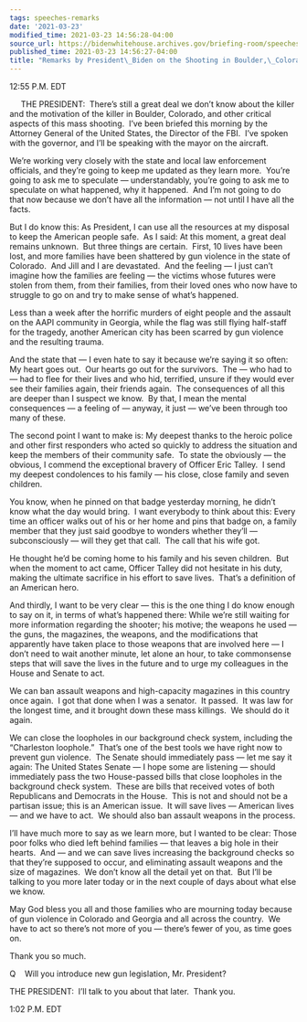 ```yaml
---
tags: speeches-remarks
date: '2021-03-23'
modified_time: 2021-03-23 14:56:28-04:00
source_url: https://bidenwhitehouse.archives.gov/briefing-room/speeches-remarks/2021/03/23/remarks-by-president-biden-on-the-shooting-in-boulder-colorado/
published_time: 2021-03-23 14:56:27-04:00
title: "Remarks by President\_Biden on the Shooting in Boulder,\_Colorado"
---
```

 
12:55 P.M. EDT  
  
     THE PRESIDENT:  There’s still a great deal we don’t know about the
killer and the motivation of the killer in Boulder, Colorado, and other
critical aspects of this mass shooting.  I’ve been briefed this morning
by the Attorney General of the United States, the Director of the FBI. 
I’ve spoken with the governor, and I’ll be speaking with the mayor on
the aircraft.  
  
We’re working very closely with the state and local law enforcement
officials, and they’re going to keep me updated as they learn more. 
You’re going to ask me to speculate — understandably, you’re going to
ask me to speculate on what happened, why it happened.  And I’m not
going to do that now because we don’t have all the information — not
until I have all the facts.  
  
But I do know this: As President, I can use all the resources at my
disposal to keep the American people safe.  As I said: At this moment, a
great deal remains unknown.  But three things are certain.  First, 10
lives have been lost, and more families have been shattered by gun
violence in the state of Colorado.  And Jill and I are devastated.  And
the feeling — I just can’t imagine how the families are feeling — the
victims whose futures were stolen from them, from their families, from
their loved ones who now have to struggle to go on and try to make sense
of what’s happened.  
  
Less than a week after the horrific murders of eight people and the
assault on the AAPI community in Georgia, while the flag was still
flying half-staff for the tragedy, another American city has been
scarred by gun violence and the resulting trauma.  
  
And the state that — I even hate to say it because we’re saying it so
often: My heart goes out.  Our hearts go out for the survivors.  The —
who had to — had to flee for their lives and who hid, terrified, unsure
if they would ever see their families again, their friends again.  The
consequences of all this are deeper than I suspect we know.  By that, I
mean the mental consequences — a feeling of — anyway, it just — we’ve
been through too many of these.  
  
The second point I want to make is: My deepest thanks to the heroic
police and other first responders who acted so quickly to address the
situation and keep the members of their community safe.  To state the
obviously — the obvious, I commend the exceptional bravery of Officer
Eric Talley.  I send my deepest condolences to his family — his close,
close family and seven children.  
  
You know, when he pinned on that badge yesterday morning, he didn’t know
what the day would bring.  I want everybody to think about this: Every
time an officer walks out of his or her home and pins that badge on, a
family member that they just said goodbye to wonders whether they’ll —
subconsciously — will they get that call.  The call that his wife
got.   
  
He thought he’d be coming home to his family and his seven children. 
But when the moment to act came, Officer Talley did not hesitate in his
duty, making the ultimate sacrifice in his effort to save lives.  That’s
a definition of an American hero.  
  
And thirdly, I want to be very clear — this is the one thing I do know
enough to say on it, in terms of what’s happened there: While we’re
still waiting for more information regarding the shooter; his motive;
the weapons he used — the guns, the magazines, the weapons, and the
modifications that apparently have taken place to those weapons that are
involved here — I don’t need to wait another minute, let alone an hour,
to take commonsense steps that will save the lives in the future and to
urge my colleagues in the House and Senate to act.   
  
We can ban assault weapons and high-capacity magazines in this country
once again.  I got that done when I was a senator.  It passed.  It was
law for the longest time, and it brought down these mass killings.  We
should do it again.   
  
We can close the loopholes in our background check system, including the
“Charleston loophole.”  That’s one of the best tools we have right now
to prevent gun violence.  The Senate should immediately pass — let me
say it again: The United States Senate — I hope some are listening —
should immediately pass the two House-passed bills that close loopholes
in the background check system.  These are bills that received votes of
both Republicans and Democrats in the House.  This is not and should not
be a partisan issue; this is an American issue.  It will save lives —
American lives — and we have to act.  We should also ban assault weapons
in the process.  
  
I’ll have much more to say as we learn more, but I wanted to be clear:
Those poor folks who died left behind families — that leaves a big hole
in their hearts.  And — and we can save lives increasing the background
checks so that they’re supposed to occur, and eliminating assault
weapons and the size of magazines.  We don’t know all the detail yet on
that.  But I’ll be talking to you more later today or in the next couple
of days about what else we know.  
  
May God bless you all and those families who are mourning today because
of gun violence in Colorado and Georgia and all across the country.  We
have to act so there’s not more of you — there’s fewer of you, as time
goes on.   
  
Thank you so much.  
  
Q    Will you introduce new gun legislation, Mr. President?  
  
THE PRESIDENT:  I’ll talk to you about that later.  Thank you.  
  
1:02 P.M. EDT
